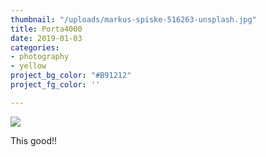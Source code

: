 ```yaml
---
thumbnail: "/uploads/markus-spiske-516263-unsplash.jpg"
title: Porta4000
date: 2019-01-03
categories:
- photography
- yellow
project_bg_color: "#B91212"
project_fg_color: ''

---
```

![](/uploads/markus-spiske-516263-unsplash.jpg)

This good!!
